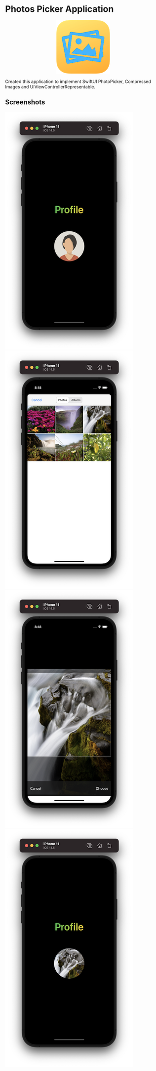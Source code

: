 # Photos Picker Application


<p align="center">
  <img  src="icon.png">
</p>

Created this application to implement SwiftUI PhotoPicker, Compressed Images and UIViewControllerRepresentable.

## Screenshots

![s1](s1.png)
![s2](s2.png)
![s3](s3.png)
![s4](s4.png)
